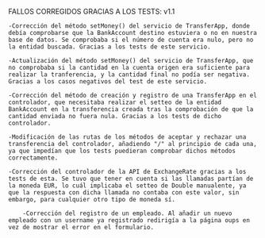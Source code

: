 FALLOS CORREGIDOS GRACIAS A LOS TESTS: v1.1

	-Corrección del método setMoney() del servicio de TransferApp, donde debía comprobarse que la BankAccount destino estuviera o no en nuestra base de datos. Se comprobaba si el número de cuenta era nulo, pero no la entidad buscada. Gracias a los tests de este servicio.
	
	-Actualización del método setMoney() del servicio de TransferApp, que no comprobaba si la cantidad en la cuenta origen era suficiente para realizar la tranferencia, y la cantidad final no podía ser negativa. Gracias a los casos negativos del test de este servicio.
	
	-Corrección del método de creación y registro de una TransferApp en el controlador, que necesitaba realizar el setteo de la entidad BankAccount en la transferencia creada tras la comprobación de que la cantidad enviada no fuera nula. Gracias a los tests de dicho controlador.
	
	-Modificación de las rutas de los métodos de aceptar y rechazar una transferencia del controlador, añadiendo "/" al principio de cada una, ya que impedían que los tests puedieran comprobar dichos métodos correctamente.
	
	-Corrección del controlador de la API de ExchangeRate gracias a los tests de esta. Se tuvo que tener en cuenta si las llamadas partían de la moneda EUR, lo cuál implicaba el setteo de Double manualente, ya que la respuesta con dicha llamada no contaba con este valor, sin embargo, para cualquier otro tipo de moneda sí.
        
        -Corrección del registro de un empleado. Al añadir un nuevo empleado con un username ya registrado redirigía a la página oups en vez de mostrar el error en el formulario.

